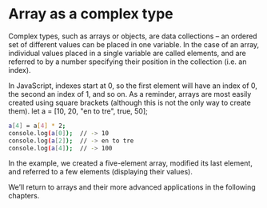 # Array as a complex type

Complex types, such as arrays or objects, are data collections – an ordered set of different values can be placed in one variable. In the case of an array, individual values placed in a single variable are called elements, and are referred to by a number specifying their position in the collection (i.e. an index).

In JavaScript, indexes start at 0, so the first element will have an index of 0, the second an index of 1, and so on. As a reminder, arrays are most easily created using square brackets (although this is not the only way to create them).
let a = [10, 20, "en to tre", true, 50];

```bash
a[4] = a[4] * 2;
console.log(a[0]);  // -> 10
console.log(a[2]);  // -> en to tre
console.log(a[4]);  // -> 100
```

In the example, we created a five-element array, modified its last element, and referred to a few elements (displaying their values).

We’ll return to arrays and their more advanced applications in the following chapters.